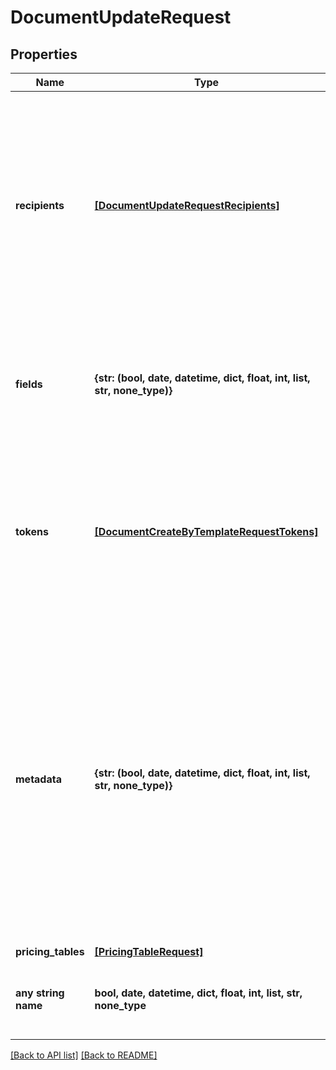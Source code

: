 # DocumentUpdateRequest


## Properties
Name | Type | Description | Notes
------------ | ------------- | ------------- | -------------
**recipients** | [**[DocumentUpdateRequestRecipients]**](DocumentUpdateRequestRecipients.md) | The list of recipients you&#39;re sending the document to. The ID or email are required. If the ID is passed, an existing recipient will be updated. If the email is passed, a new recipient will be added to CC. | [optional] 
**fields** | **{str: (bool, date, datetime, dict, float, int, list, str, none_type)}** | You may pass a list of fields/values which exist in a document. Please use &#x60;Merge Field&#x60; property of the fields like the key. | [optional] 
**tokens** | [**[DocumentCreateByTemplateRequestTokens]**](DocumentCreateByTemplateRequestTokens.md) | You can pass a list of tokens/values. If a token name exists in a document then the value will be updated. Otherwise, a new token will be added to the document. | [optional] 
**metadata** | **{str: (bool, date, datetime, dict, float, int, list, str, none_type)}** | You can pass arbitrary data in the key-value format to associate custom information with a document. This information is returned in any API requests for the document details by id. If metadata exists in a document then the value will be updated. Otherwise, metadata will be added to the document. | [optional] 
**pricing_tables** | [**[PricingTableRequest]**](PricingTableRequest.md) |  | [optional] 
**any string name** | **bool, date, datetime, dict, float, int, list, str, none_type** | any string name can be used but the value must be the correct type | [optional]

[[Back to API list]](../README.md#documentation-for-api-endpoints) [[Back to README]](../README.md)


